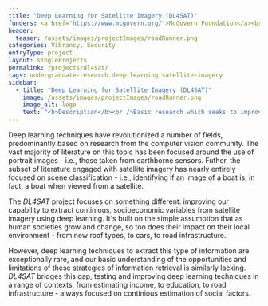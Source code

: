 ```yaml
---
title: "Deep Learning for Satellite Imagery (DL4SAT)"
funders: <a href='https://www.mcgovern.org/'>McGovern Foundation</a><br /><a href='https://cyberinitiative.org/'>Commonwealth Cyber Initiative</a><br />
header:
  teaser: /assets/images/projectImages/roadRunner.png
categories: Vibrancy, Security
entryType: project
layout: singleProjects
permalink: /projects/dl4sat/
tags: undergraduate-research deep-learning satellite-imagery
sidebar:
  - title: "Deep Learning for Satellite Imagery (DL4SAT)"
    image: /assets/images/projectImages/roadRunner.png
    image_alt: logo
    text: "<b>Description</b><br />Basic research which seeks to improve our capacity to leverage deep learning techniques with satellite data.<br /><b>Timeline:</b><br />Fall 2017 to Present<br /><b>People:</b><br /><a href='/people/peterkemperfall2017'>Peter Kemper</a><br /><a href='/people/danrunfolafall2017'>Dan Runfola</a><br /><a href='/people/ethanbrewerspring2020'>Ethan Brewer</a><br /><a href='/people/sethgoodmanfall2017'>Seth Goodman</a><br /><a href='/people/zhonghuimirandalvfall2019'>Zhonghui Miranda Lv</a><br /><a href='/people/ericwalterfall2017'>Eric Walter</a><br /><a href='/people/yawoforispring2019'>Yaw Ofori-Addae</a><br /><a href='/people/graceleespring2019'>Grace Lee</a><br /><a href='/people/nolanmaspring2019'>Nolan Ma</a><br /><a href='/people/jasonlinfall2019'>Jason Lin</a><br /><a href='/people/tinaspring2020'>Tina (Jiaying) Chen </a><br /><a href='/people/jamesyaospring2020'>James Yao</a><br /><a href='/people/calvinbertoncinispring2020'>Calvin Bertoncini</a><br /><a href='/people/kerrywangfall2020'>Kerry Wang</a><br /><a href='/people/jacobsomerfall2020'>Jacob Somer</a><br /><a href='/people/langstonleefall2020'>Langston Lee</a><br /><a href='/people/lindamafall2020'>Linda Ma</a><br /><a href='/people/robertwestfall2020'>Robert West</a><br /><a href='/people/johnhenninspring2020'>John Hennin</a><br /><a href='/people/heatherbaierfall2018'>Heather Baier</a><br /><a href='/people/audreywayfall2018'>Audrey Way</a><br /><a href='/people/rachelobermanfall2017'>Rachel Oberman</a><br /><a href='/people/ericnubbefall2019'>Eric Nubbe </a><br />"
---
```

Deep learning techniques have revolutionized a number of fields, predominantly based on research from the computer vision community.  The vast majority of literature on this topic has been focused around the use of portrait images - i.e., those taken from earthborne sensors.  Futher, the subset of literature engaged with satellite imagery has nearly entirely focused on scene classification - i.e., identifying if an image of a boat is, in fact, a boat when viewed from a satellite.

The *DL4SAT* project focuses on something different: improving our capability to extract continious, socioeconomic variables from satellite imagery using deep learning.  It's built on the simple assumption that as human societies grow and change, so too does their impact on their local environment - from new roof types, to cars, to road infrastructure.

However, deep learning techniques to extract this type of information are exceptionally rare, and our basic understanding of the opportunities and limitations of these strategies of information retrieval is similarly lacking.  *DL4SAT* bridges this gap, testing and improving deep learning techniques in a range of contexts, from estimating income, to education, to road infrastructure - always focused on continious estimation of social factors.  